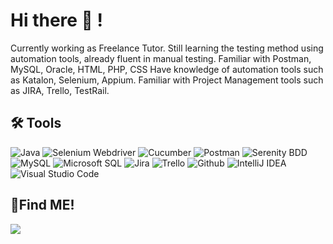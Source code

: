 # Hi there 👋 !

Currently working as Freelance Tutor. Still learning the testing method using automation tools, already fluent in manual testing.
Familiar with Postman, MySQL, Oracle, HTML, PHP, CSS
Have knowledge of automation tools such as Katalon, Selenium, Appium.
Familiar with Project Management tools such as JIRA, Trello, TestRail.

## 🛠 Tools
![Java](https://img.shields.io/badge/-java-181717?style=for-the-badge&logo=java)
![Selenium Webdriver](https://img.shields.io/badge/-selenium-181717?style=for-the-badge&logo=selenium)
![Cucumber](https://img.shields.io/badge/-cucumber-181717?style=for-the-badge&logo=cucumber)
![Postman](https://img.shields.io/badge/-postman-181717?style=for-the-badge&logo=postman)
![Serenity BDD](https://img.shields.io/badge/-serenitybdd-181717?style=for-the-badge&logo=serenitybdd)
![MySQL](https://img.shields.io/badge/-mysql-181717?style=for-the-badge&logo=mysql)
![Microsoft SQL](https://img.shields.io/badge/-oracle-181717?style=for-the-badge&logo=oracle)
![Jira](https://img.shields.io/badge/-jira-181717?style=for-the-badge&logo=jira)
![Trello](https://img.shields.io/badge/-trello-181717?style=for-the-badge&logo=trello)
![Github](https://img.shields.io/badge/GitHub-100000?style=for-the-badge&logo=github&logoColor=white)
![IntelliJ IDEA](https://img.shields.io/badge/IntelliJIDEA-000000.svg?style=for-the-badge&logo=intellij-idea&logoColor=white)
![Visual Studio Code](https://img.shields.io/badge/Visual%20Studio%20Code-0078d7.svg?style=for-the-badge&logo=visual-studio-code&logoColor=white)

## 🔗Find ME!
<p>
    <a href="https://www.linkedin.com/in/rndsetiawan/" target="blank"><img src="https://img.shields.io/badge/-linkedin-181717?style=for-the-badge&logo=linkedin" /></a>
    <a href="https://www.twitter.com/rndsetiawan/" target="blank"><img src="https://img.shields.io/twitter/url?style=flat-square&url=https%3A%2F%2Ftwitter.com%2FRndSetiawan /></a>
